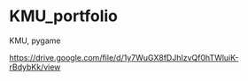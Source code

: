 # KMU_portfolio
KMU, pygame

https://drive.google.com/file/d/1y7WuGX8fDJhIzvQf0hTWluiK-rBdybKk/view
